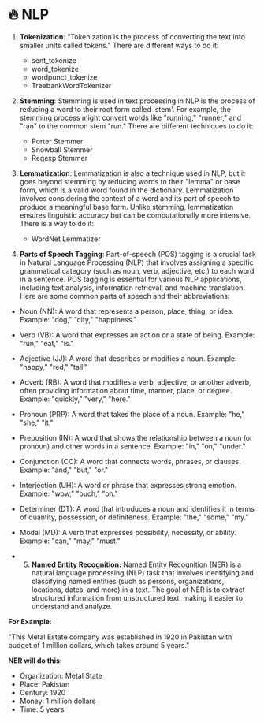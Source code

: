 # 🔥 NLP

1. **Tokenization**: "Tokenization is the process of converting the text into smaller units called tokens."
   There are different ways to do it:
     - sent_tokenize
     - word_tokenize
     - wordpunct_tokenize
     - TreebankWordTokenizer
  
2. **Stemming**: Stemming is used in text processing in NLP is the process of reducing a word to their root form called 'stem'. For example, the stemming process might convert words like "running," "runner," and "ran" to the common stem "run."
   There are different techniques to do it:
   - Porter Stemmer
   - Snowball Stemmer
   - Regexp Stemmer
  
3. **Lemmatization**: Lemmatization is also a technique used in NLP, but it goes beyond stemming by reducing words to their "lemma" or base form, which is a valid word found in the dictionary. Lemmatization involves considering the context of a word and its part of speech to produce a meaningful base form. Unlike stemming, lemmatization ensures linguistic accuracy but can be computationally more intensive.
   There is a way to do it:
   - WordNet Lemmatizer

4. **Parts of Speech Tagging**: Part-of-speech (POS) tagging is a crucial task in Natural Language Processing (NLP) that involves assigning a specific grammatical category (such as noun, verb, adjective, etc.) to each word in a sentence. POS tagging is essential for various NLP applications, including text analysis, information retrieval, and machine translation. Here are some common parts of speech and their abbreviations:

- Noun (NN): A word that represents a person, place, thing, or idea. Example: "dog," "city," "happiness."
- Verb (VB): A word that expresses an action or a state of being. Example: "run," "eat," "is."
- Adjective (JJ): A word that describes or modifies a noun. Example: "happy," "red," "tall."
- Adverb (RB): A word that modifies a verb, adjective, or another adverb, often providing information about time, manner, place, or degree. Example: "quickly," "very," "here."
- Pronoun (PRP): A word that takes the place of a noun. Example: "he," "she," "it."
- Preposition (IN): A word that shows the relationship between a noun (or pronoun) and other words in a sentence. Example: "in," "on," "under."
- Conjunction (CC): A word that connects words, phrases, or clauses. Example: "and," "but," "or."
- Interjection (UH): A word or phrase that expresses strong emotion. Example: "wow," "ouch," "oh."
- Determiner (DT): A word that introduces a noun and identifies it in terms of quantity, possession, or definiteness. Example: "the," "some," "my."
- Modal (MD): A verb that expresses possibility, necessity, or ability. Example: "can," "may," "must."

- 5. **Named Entity Recognition:** Named Entity Recognition (NER) is a natural language processing (NLP) task that involves identifying and classifying named entities (such as persons, organizations, locations, dates, and more) in a text. The goal of NER is to extract structured information from unstructured text, making it easier to understand and analyze.

**For Example**:

"This Metal Estate company was established in 1920 in Pakistan with budget of 1 million dollars, which takes around 5 years."

**NER will do this**:

- Organization: Metal State
- Place: Pakistan
- Century: 1920
- Money: 1 million dollars
- Time: 5 years

